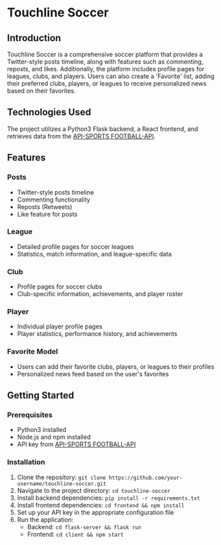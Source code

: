 # Touchline Soccer

## Introduction
Touchline Soccer is a comprehensive soccer platform that provides a Twitter-style posts timeline, along with features such as commenting, reposts, and likes. Additionally, the platform includes profile pages for leagues, clubs, and players. Users can also create a 'Favorite' list, adding their preferred clubs, players, or leagues to receive personalized news based on their favorites.

## Technologies Used
The project utilizes a Python3 Flask backend, a React frontend, and retrieves data from the [API-SPORTS FOOTBALL-API](https://api-sports.io/).

## Features

### Posts
- Twitter-style posts timeline
- Commenting functionality
- Reposts (Retweets)
- Like feature for posts

### League
- Detailed profile pages for soccer leagues
- Statistics, match information, and league-specific data

### Club
- Profile pages for soccer clubs
- Club-specific information, achievements, and player roster

### Player
- Individual player profile pages
- Player statistics, performance history, and achievements

### Favorite Model
- Users can add their favorite clubs, players, or leagues to their profiles
- Personalized news feed based on the user's favorites

## Getting Started

### Prerequisites
- Python3 installed
- Node.js and npm installed
- API key from [API-SPORTS FOOTBALL-API](https://api-sports.io/)

### Installation
1. Clone the repository: `git clone https://github.com/your-username/touchline-soccer.git`
2. Navigate to the project directory: `cd touchline-soccer`
3. Install backend dependencies: `pip install -r requirements.txt`
4. Install frontend dependencies: `cd frontend && npm install`
5. Set up your API key in the appropriate configuration file
6. Run the application:
   - Backend: `cd flask-server && flask run`
   - Frontend: `cd client && npm start`
